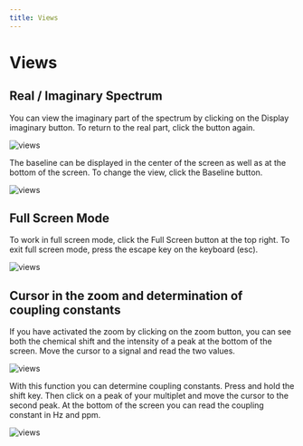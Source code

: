 ```yaml
---
title: Views
---
```


# Views

## Real / Imaginary Spectrum

You can view the imaginary part of the spectrum by clicking on the Display imaginary button. To return to the real part, click the button again.

![views](./View_imaginary_past.png)

The baseline can be displayed in the center of the screen as well as at the bottom of the screen. To change the view, click the Baseline button.

![views](./View_baseline.png)

## Full Screen Mode

To work in full screen mode, click the Full Screen button at the top right. To exit full screen mode, press the escape key on the keyboard (esc).

![views](./Full_screen_mode.png)

## Cursor in the zoom and determination of coupling constants

If you have activated the zoom by clicking on the zoom button, you can see both the chemical shift and the intensity of a peak at the bottom of the screen. Move the cursor to a signal and read the two values.

![views](./Cursor_in_the_zoom_chemical_shift.png)


With this function you can determine coupling constants. Press and hold the shift key. Then click on a peak of your multiplet and move the cursor to the second peak. At the bottom of the screen you can read the coupling constant in Hz and ppm.

![views](./Cursor_in_the_zoom_constants.png)
